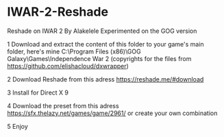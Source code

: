 # IWAR-2-Reshade
Reshade on IWAR 2
By Alakelele
Experimented on the GOG version

1 Download and extract the content of this folder to your game's main folder, here's mine C:\Program Files (x86)\GOG Galaxy\Games\Independence War 2 (copyrights for the files from https://github.com/elishacloud/dxwrapper)

2 Download Reshade from this adress https://reshade.me/#download

3 Install for Direct X 9

4 Download the preset from this adress https://sfx.thelazy.net/games/game/2961/ or create your own combination

5 Enjoy
